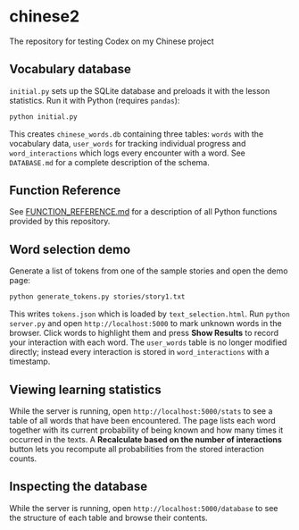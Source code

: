 # chinese2
The repository for testing Codex on my Chinese project


## Vocabulary database

`initial.py` sets up the SQLite database and preloads it with the lesson
statistics. Run it with Python (requires `pandas`):

```bash
python initial.py
```

This creates `chinese_words.db` containing three tables: `words` with the
vocabulary data, `user_words` for tracking individual progress and
`word_interactions` which logs every encounter with a word. See
`DATABASE.md` for a complete description of the schema.

## Function Reference

See [FUNCTION_REFERENCE.md](FUNCTION_REFERENCE.md) for a description of all Python functions provided by this repository.

## Word selection demo

Generate a list of tokens from one of the sample stories and open the demo page:

```bash
python generate_tokens.py stories/story1.txt
```

This writes `tokens.json` which is loaded by `text_selection.html`.
Run `python server.py` and open `http://localhost:5000` to mark unknown
words in the browser. Click words to highlight them and press
**Show Results** to record your interaction with each word. The
`user_words` table is no longer modified directly; instead every
interaction is stored in `word_interactions` with a timestamp.

## Viewing learning statistics

While the server is running, open `http://localhost:5000/stats` to see a table
of all words that have been encountered. The page lists each word together with
its current probability of being known and how many times it occurred in the
texts. A **Recalculate based on the number of interactions** button lets you
recompute all probabilities from the stored interaction counts.

## Inspecting the database

While the server is running, open `http://localhost:5000/database` to see the
structure of each table and browse their contents.

